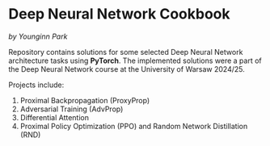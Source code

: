 # Deep Neural Network Cookbook

*by Younginn Park*

Repository contains solutions for some selected Deep Neural Network architecture tasks using **PyTorch**. The implemented solutions were a part of the Deep Neural Network course at the University of Warsaw 2024/25.

Projects include:
1. Proximal Backpropagation (ProxyProp)
2. Adversarial Training (AdvProp)
3. Differential Attention
4. Proximal Policy Optimization (PPO) and Random Network Distillation (RND)


